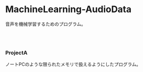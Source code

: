 # MachineLearning-AudioData
音声を機械学習するためのプログラム。

<br>
<br>

### ProjectA
ノートPCのような限られたメモリで扱えるようにしたプログラム。
